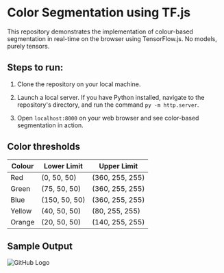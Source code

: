 # Color Segmentation using TF.js
This repository demonstrates the implementation of colour-based segmentation in real-time on the browser using TensorFlow.js. No models, purely tensors.

## Steps to run:

1. Clone the repository on your local machine.
   
2. Launch a local server. If you have Python installed, navigate to the repository's directory, and run the command ```py -m http.server```.
   
3. Open ```localhost:8000``` on your web browser and see color-based segmentation in action.

## Color thresholds
| Colour | Lower Limit | Upper Limit |
| --------- | --------- | ---- |
| Red | (0, 50, 50) | (360, 255, 255) |
| Green | (75, 50, 50) | (360, 255, 255) |
| Blue | (150, 50, 50) | (360, 255, 255) |
| Yellow | (40, 50, 50) | (80, 255, 255) |
| Orange | (20, 50, 50) | (140, 255, 255) |

## Sample Output
![GitHub Logo](color-segmentation-tfjs.gif)
